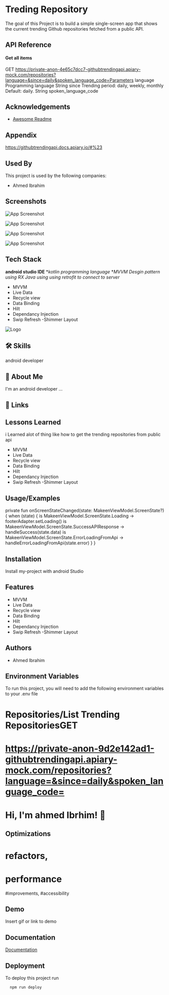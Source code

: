 
# Treding Repository

The goal of this Project is to build a simple single-screen app that shows the current
trending Github repositories fetched from a public API.


## API Reference

#### Get all items

GET
https://private-anon-4e65c7dcc7-githubtrendingapi.apiary-mock.com/repositories?language=&since=daily&spoken_language_code=Parameters
language
Programming language
String
since
Trending period: daily, weekly, monthly Default: daily.
String
spoken_language_code


## Acknowledgements

 - [Awesome Readme ](https://githubtrendingapi.docs.apiary.io/#%23)
## Appendix

https://githubtrendingapi.docs.apiary.io/#%23


## Used By

This project is used by the following companies:

- Ahmed Ibrahim



## Screenshots

![App Screenshot](https://ibb.co/0Cpj4q7)

![App Screenshot](https://ibb.co/SmQMd9y)

![App Screenshot](https://ibb.co/LSTz7RR)

![App Screenshot](https://ibb.co/XkvyPNd)

## Tech Stack

**android studio IDE**
**kotlin programming language*
**MVVM Desgin pattern*
*using RX Java*
*using using retrofit to connect to server*

- MVVM
- Live Data
- Recycle view
- Data Binding
- Hilt
- Dependancy Injection
- Swip Refresh
-Shimmer Layout

![Logo](https://aqwas.sa/static/media/aqwasLogo.e7919109.svg)



## 🛠 Skills
android developer


## 🚀 About Me
I'm an android developer ...


## 🔗 Links

## Lessons Learned

i Learned alot of thing like how to get the
trending repositories from public api 
- MVVM
- Live Data
- Recycle view
- Data Binding
- Hilt
- Dependancy Injection
- Swip Refresh
-Shimmer Layout



## Usage/Examples

   private fun onScreenStateChanged(state: MakeenViewModel.ScreenState?) {
        when (state) {
            is MakeenViewModel.ScreenState.Loading -> footerAdapter.setLoading()
            is MakeenViewModel.ScreenState.SuccessAPIResponse -> handleSuccess(state.data)
            is MakeenViewModel.ScreenState.ErrorLoadingFromApi -> handleErrorLoadingFromApi(state.error)
        }
    }
## Installation

Install my-project with android Studio

## Features

- MVVM
- Live Data
- Recycle view
- Data Binding
- Hilt
- Dependancy Injection
- Swip Refresh
-Shimmer Layout


## Authors

- Ahmed Ibrahim


## Environment Variables

To run this project, you will need to add the following environment variables to your .env file

# Repositories/List Trending RepositoriesGET

# https://private-anon-9d2e142ad1-githubtrendingapi.apiary-mock.com/repositories?language=&since=daily&spoken_language_code=



# Hi, I'm ahmed Ibrhim! 👋


## Optimizations

# refactors,
# performance 
#improvements, 
#accessibility







## Demo

Insert gif or link to demo


## Documentation

[Documentation](https://githubtrendingapi.docs.apiary.io/#%23)


## Deployment

To deploy this project run

```bash
  npm run deploy
```



